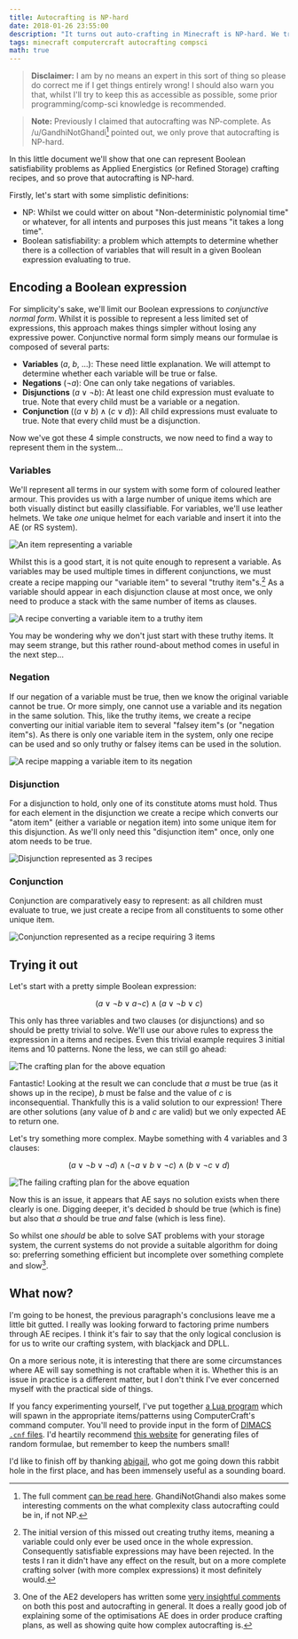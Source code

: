 ```yaml
---
title: Autocrafting is NP-hard
date: 2018-01-26 23:55:00
description: "It turns out auto-crafting in Minecraft is NP-hard. We try to prove that, and explore the consequences."
tags: minecraft computercraft autocrafting compsci
math: true
---
```


> **Disclaimer:** I am by no means an expert in this sort of thing so please do correct me if I get things entirely
> wrong! I should also warn you that, whilst I'll try to keep this as accessible as possible, some prior
> programming/comp-sci knowledge is recommended.

> **Note:** Previously I claimed that autocrafting was NP-complete. As /u/GandhiNotGhandi[^np] pointed out, we only
> prove that autocrafting is NP-hard.

In this little document we'll show that one can represent Boolean satisfiability problems as Applied Energistics (or
Refined Storage) crafting recipes, and so prove that autocrafting is NP-hard.

Firstly, let's start with some simplistic definitions:

 - NP: Whilst we could witter on about "Non-deterministic polynomial time" or whatever, for all intents and purposes
   this just means "it takes a long time".
 - Boolean satisfiability: a problem which attempts to determine whether there is a collection of variables that will
   result in a given Boolean expression evaluating to true.

## Encoding a Boolean expression
For simplicity's sake, we'll limit our Boolean expressions to *conjunctive normal form*. Whilst it is possible to
represent a less limited set of expressions, this approach makes things simpler without losing any expressive
power. Conjunctive normal form simply means our formulae is composed of several parts:

 - **Variables** ($a$, $b$, ...): These need little explanation. We will attempt to determine whether each variable
   will be true or false.
 - **Negations** ($\neg a$): One can only take negations of variables.
 - **Disjunctions** ($a \vee \neg b$): At least one child expression must evaluate to true. Note that every child must
   be a variable or a negation.
 - **Conjunction** ($(a \vee b) \wedge (c \vee d)$): All child expressions must evaluate to true. Note that every
   child must be a disjunction.

Now we've got these 4 simple constructs, we now need to find a way to represent them in the system...

###  Variables
We'll represent all terms in our system with some form of coloured leather armour. This provides us with a large number
of unique items which are both visually distinct but easilly classifiable. For variables, we'll use leather helmets. We
take *one* unique helmet for each variable and insert it into the AE (or RS system).

![An item representing a variable](/assets/img/posts/sat-variable.png)

Whilst this is a good start, it is not quite enough to represent a variable. As variables may be used multiple times in
different conjunctions, we must create a recipe mapping our "variable item" to several "truthy item"s.[^vars] As a
variable should appear in each disjunction clause at most once, we only need to produce a stack with the same number of
items as clauses.

![A recipe converting a variable item to a truthy item](/assets/img/posts/sat-variable-true.png)

You may be wondering why we don't just start with these truthy items. It may seem strange, but this rather round-about
method comes in useful in the next step...

### Negation
If our negation of a variable must be true, then we know the original variable cannot be true. Or more simply, one
cannot use a variable and its negation in the same solution. This, like the truthy items, we create a recipe converting
our initial variable item to several "falsey item"s (or "negation item"s). As there is only one variable item in the
system, only one recipe can be used and so only truthy or falsey items can be used in the solution.

![A recipe mapping a variable item to its negation](/assets/img/posts/sat-negation.png)

### Disjunction
For a disjunction to hold, only one of its constitute atoms must hold. Thus for each element in the disjunction we
create a recipe which converts our "atom item" (either a variable or negation item) into some unique item for this
disjunction. As we'll only need this "disjunction item" once, only one atom needs to be true.

![Disjunction represented as 3 recipes](/assets/img/posts/sat-disjunction.png)

### Conjunction
Conjunction are comparatively easy to represent: as all children must evaluate to true, we just create a recipe from all
constituents to some other unique item.

![Conjunction represented as a recipe requiring 3 items](/assets/img/posts/sat-conjunction.png)

## Trying it out
Let's start with a pretty simple Boolean expression:

$$
(a \vee \neg b \vee a \neg c) \wedge (a \vee \neg b \vee c)
$$

This only has three variables and two clauses (or disjunctions) and so should be pretty trivial to solve. We'll use our
above rules to express the expression in a items and recipes. Even this trivial example requires 3 initial items and 10
patterns. None the less, we can still go ahead:

![The crafting plan for the above equation](/assets/img/posts/sat-solve.png)

Fantastic! Looking at the result we can conclude that $a$ must be true (as it shows up in the recipe), $b$ must be false
and the value of $c$ is inconsequential. Thankfully this is a valid solution to our expression! There are other
solutions (any value of $b$ and $c$ are valid) but we only expected AE to return one.

Let's try something more complex. Maybe something with 4 variables and 3 clauses:

$$
(a \vee \neg b \vee \neg d) \wedge (\neg a \vee b \vee \neg c) \wedge (b \vee \neg c \vee d)
$$

![The failing crafting plan for the above equation](/assets/img/posts/sat-fail.png)

Now this is an issue, it appears that AE says no solution exists when there clearly is one. Digging deeper, it's decided
$b$ should be true (which is fine) but also that $a$ should be true *and* false (which is less fine).

So whilst one *should* be able to solve SAT problems with your storage system, the current systems do not provide a
suitable algorithm for doing so: preferring something efficient but incomplete over something complete and
slow[^akarso].

## What now?
I'm going to be honest, the previous paragraph's conclusions leave me a little bit gutted. I really was looking forward
to factoring prime numbers through AE recipes. I think it's fair to say that the only logical conclusion is for us to
write our crafting system, with blackjack and DPLL.

On a more serious note, it is interesting that there are some circumstances where AE will say something is not craftable
when it is. Whether this is an issue in practice is a different matter, but I don't think I've ever concerned myself
with the practical side of things.

If you fancy experimenting yourself, I've put together [a Lua program][lua_cnf] which will spawn in the appropriate
items/patterns using ComputerCraft's command computer. You'll need to provide input in the form of [DIMACS `.cnf`
files][cnf_files]. I'd heartily recommend [this website](http://toughsat.appspot.com/) for generating files of random
formulae, but remember to keep the numbers small!

I'd like to finish off by thanking [abigail], who got me going down this rabbit hole in the first place, and has been
immensely useful as a sounding board.

[lua_cnf]: https://gist.github.com/SquidDev/898a9674e412c851c31552e4ced615a6 "cnf.lua ComputerCraft script"
[cnf_files]: https://www.dwheeler.com/essays/minisat-user-guide.html "The .cnf format explained"
[reddit_np_hard]: https://www.reddit.com/r/feedthebeast/comments/7t8v0o/autocrafting_is_npcomplete/dtc105h/ "GhandiNotGhandi's commet about NP-hardness on Reddit"
[reddit_akarso]: https://www.reddit.com/r/feedthebeast/comments/7t8v0o/autocrafting_is_npcomplete/dtbgkz9/ "akarso's comments on Reddit"
[abigail]: https://abby.how/

[^np]: The full comment [can be read here][reddit_np_hard]. GhandiNotGhandi also makes some interesting comments on the
       what complexity class autocrafting could be in, if not NP.

[^vars]: The initial version of this missed out creating truthy items, meaning a variable could only ever be used once in
         the whole expression. Consequently satisfiable expressions may have been rejected. In the tests I ran it didn't
         have any effect on the result, but on a more complete crafting solver (with more complex expressions) it most
         definitely would.

[^akarso]: One of the AE2 developers has written some [very insightful comments][reddit_akarso] on both this post and
           autocrafting in general. It does a really good job of explaining some of the optimisations AE does in order
           produce crafting plans, as well as showing quite how complex autocrafting is.

